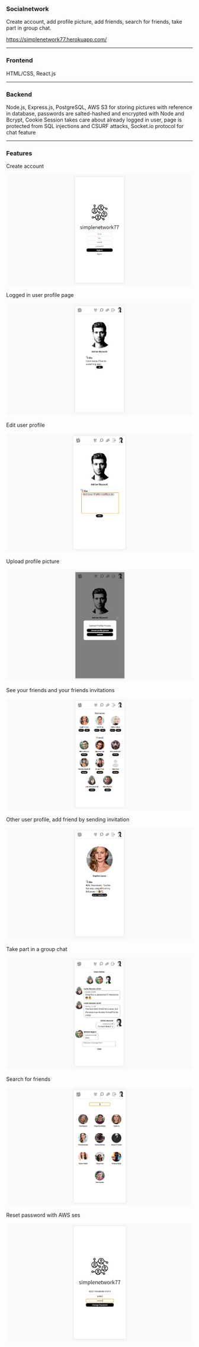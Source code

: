 ### Socialnetwork

Create account, add profile picture, add friends, search for friends, take part in group chat.

https://simplenetwork77.herokuapp.com/

---

### Frontend

HTML/CSS, React.js

---

### Backend

Node.js, Express.js, PostgreSQL, AWS S3 for storing pictures with reference in database, passwords are salted-hashed and encrypted with Node and Bcrypt, Cookie Session takes care about already logged in user, page is protected from SQL injections and CSURF attacks, Socket.io protocol for chat feature

---

### Features

Create account

![img](./images_readme/1.png)

Logged in user profile page

![img](./images_readme/2.png)

Edit user profile

![img](./images_readme/22.png)

Upload profile picture

![img](./images_readme/3.png)

See your friends and your friends invitations

![img](./images_readme/4.png)

Other user profile, add friend by sending invitation

![img](./images_readme/5.png)

Take part in a group chat

![img](./images_readme/6.png)

Search for friends

![img](./images_readme/7.png)

Reset password with AWS ses

![img](./images_readme/8.png)
